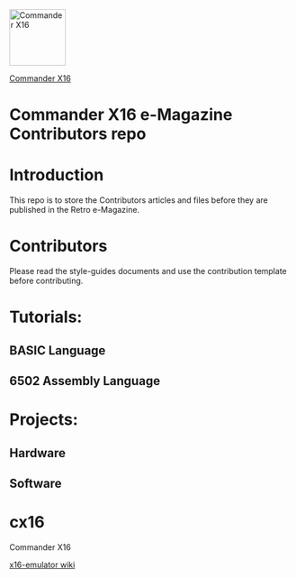 <img src="https://cldup.com/ldK0mW2kct.png" alt="Commander X16" width="100" height="100">
  
[Commander X16](http://commanderx16.com)

#  Commander X16 e-Magazine Contributors repo

# Introduction
This repo is to store the Contributors articles and files before they are published in the Retro e-Magazine.

# Contributors
Please read the style-guides documents and use the contribution template before contributing. 

# Tutorials:
## BASIC Language

## 6502 Assembly Language

# Projects:
## Hardware
## Software 



# cx16
Commander X16 


[x16-emulator wiki](https://github.com/commanderx16/x16-emulator/wiki)







